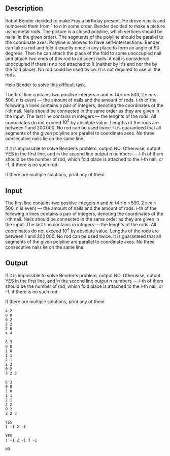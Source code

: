 ## Description

<div><p>Robot Bender decided to make Fray a birthday present. He drove <span class="tex-span"><i>n</i></span> nails and numbered them from <span class="tex-span">1</span> to <span class="tex-span"><i>n</i></span> in some order. Bender decided to make a picture using metal rods. The picture is a closed polyline, which vertices should be nails (in the given order). The segments of the polyline should be parallel to the coordinate axes. Polyline is allowed to have self-intersections. Bender can take a rod and fold it exactly once in any place to form an angle of 90 degrees. Then he can attach the place of the fold to some unoccupied nail and attach two ends of this rod to adjacent nails. A nail is considered unoccupied if there is no rod attached to it (neither by it's end nor the by the fold place). No rod could be used twice. It is not required to use all the rods.</p><p>Help Bender to solve this difficult task.</p></div><div class="input-specification"><p>The first line contains two positive integers <span class="tex-span"><i>n</i></span> and <span class="tex-span"><i>m</i></span> (<span class="tex-span">4 ≤ <i>n</i> ≤ 500, 2 ≤ <i>m</i> ≤ 500</span>, <span class="tex-span"><i>n</i></span> is even) — the amount of nails and the amount of rods. <span class="tex-span"><i>i</i></span>-th of the following <span class="tex-span"><i>n</i></span> lines contains a pair of integers, denoting the coordinates of the <span class="tex-span"><i>i</i></span>-th nail. Nails should be connected in the same order as they are given in the input. The last line contains <span class="tex-span"><i>m</i></span> integers — the lenghts of the rods. All coordinates do not exceed <span class="tex-span">10<sup class="upper-index">4</sup></span> by absolute value. Lengths of the rods are between <span class="tex-span">1</span> and <span class="tex-span">200 000</span>. No rod can be used twice. It is guaranteed that all segments of the given polyline are parallel to coordinate axes. No three consecutive nails lie on the same line.</p></div><div class="output-specification"><p>If it is impossible to solve Bender's problem, output <span class="tex-font-style-tt">NO</span>. Otherwise, output <span class="tex-font-style-tt">YES</span> in the first line, and in the second line output <span class="tex-span"><i>n</i></span> numbers — <span class="tex-span"><i>i</i></span>-th of them should be the number of rod, which fold place is attached to the <span class="tex-span"><i>i</i></span>-th nail, or <span class="tex-font-style-tt">-1</span>, if there is no such rod.</p><p>If there are multiple solutions, print any of them.</p></div>

## Input

<p>The first line contains two positive integers <span class="tex-span"><i>n</i></span> and <span class="tex-span"><i>m</i></span> (<span class="tex-span">4 ≤ <i>n</i> ≤ 500, 2 ≤ <i>m</i> ≤ 500</span>, <span class="tex-span"><i>n</i></span> is even) — the amount of nails and the amount of rods. <span class="tex-span"><i>i</i></span>-th of the following <span class="tex-span"><i>n</i></span> lines contains a pair of integers, denoting the coordinates of the <span class="tex-span"><i>i</i></span>-th nail. Nails should be connected in the same order as they are given in the input. The last line contains <span class="tex-span"><i>m</i></span> integers — the lenghts of the rods. All coordinates do not exceed <span class="tex-span">10<sup class="upper-index">4</sup></span> by absolute value. Lengths of the rods are between <span class="tex-span">1</span> and <span class="tex-span">200 000</span>. No rod can be used twice. It is guaranteed that all segments of the given polyline are parallel to coordinate axes. No three consecutive nails lie on the same line.</p>

## Output

<p>If it is impossible to solve Bender's problem, output <span class="tex-font-style-tt">NO</span>. Otherwise, output <span class="tex-font-style-tt">YES</span> in the first line, and in the second line output <span class="tex-span"><i>n</i></span> numbers — <span class="tex-span"><i>i</i></span>-th of them should be the number of rod, which fold place is attached to the <span class="tex-span"><i>i</i></span>-th nail, or <span class="tex-font-style-tt">-1</span>, if there is no such rod.</p><p>If there are multiple solutions, print any of them.</p>





```input1
4 2
0 0
0 2
2 2
2 0
4 4

```




```input2
6 3
0 0
1 0
1 1
2 1
2 2
0 2
3 2 3

```




```input3
6 3
0 0
1 0
1 1
2 1
2 2
0 2
2 2 3

```




```output1
YES
1 -1 2 -1 

```




```output2
YES
1 -1 2 -1 3 -1 

```




```output3
NO

```


